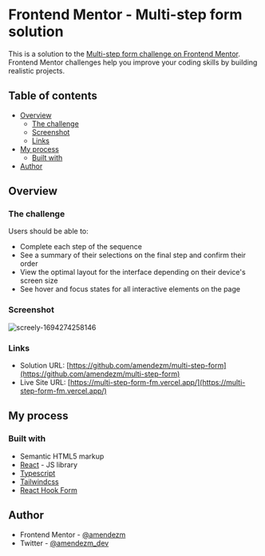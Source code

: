# Frontend Mentor - Multi-step form solution

This is a solution to the [Multi-step form challenge on Frontend Mentor](https://www.frontendmentor.io/challenges/multistep-form-YVAnSdqQBJ). Frontend Mentor challenges help you improve your coding skills by building realistic projects. 

## Table of contents

- [Overview](#overview)
  - [The challenge](#the-challenge)
  - [Screenshot](#screenshot)
  - [Links](#links)
- [My process](#my-process)
  - [Built with](#built-with)
- [Author](#author)



## Overview

### The challenge

Users should be able to:

- Complete each step of the sequence
- See a summary of their selections on the final step and confirm their order
- View the optimal layout for the interface depending on their device's screen size
- See hover and focus states for all interactive elements on the page

### Screenshot

![screely-1694274258146](https://github.com/amendezm/multi-step-form/assets/26444448/29ff5f61-c910-4b40-b08e-50768ffdf723)




### Links

- Solution URL: [https://github.com/amendezm/multi-step-form](https://github.com/amendezm/multi-step-form)
- Live Site URL: [https://multi-step-form-fm.vercel.app/](https://multi-step-form-fm.vercel.app/)

## My process

### Built with

- Semantic HTML5 markup
- [React](https://reactjs.org/) - JS library
- [Typescript](https://www.typescriptlang.org/)
- [Tailwindcss](https://tailwindcss.com/)
- [React Hook Form](https://www.react-hook-form.com/)


## Author

- Frontend Mentor - [@amendezm](https://www.frontendmentor.io/profile/amendezm)
- Twitter - [@amendezm_dev](https://www.twitter.com/amendezm_dev)



